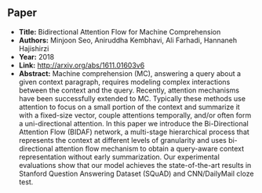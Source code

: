 ## Paper
  - **Title:** Bidirectional Attention Flow for Machine Comprehension
  - **Authors:** Minjoon Seo, Aniruddha Kembhavi, Ali Farhadi, Hannaneh Hajishirzi
  - **Year:** 2018
  - **Link:** http://arxiv.org/abs/1611.01603v6
  - **Abstract:** Machine comprehension (MC), answering a query about a given context paragraph, requires modeling complex interactions between the context and the query. Recently, attention mechanisms have been successfully extended to MC. Typically these methods use attention to focus on a small portion of the context and summarize it with a fixed-size vector, couple attentions temporally, and/or often form a uni-directional attention. In this paper we introduce the Bi-Directional Attention Flow (BIDAF) network, a multi-stage hierarchical process that represents the context at different levels of granularity and uses bi-directional attention flow mechanism to obtain a query-aware context representation without early summarization. Our experimental evaluations show that our model achieves the state-of-the-art results in Stanford Question Answering Dataset (SQuAD) and CNN/DailyMail cloze test.
